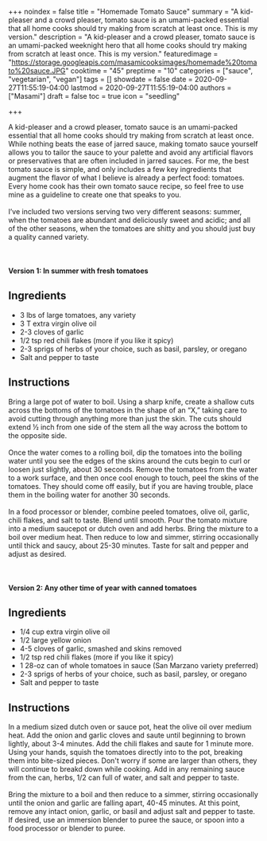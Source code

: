 +++
noindex = false
title = "Homemade Tomato Sauce"
summary = "A kid-pleaser and a crowd pleaser, tomato sauce is an umami-packed essential that all home cooks should try making from scratch at least once. This is my version."
description = "A kid-pleaser and a crowd pleaser, tomato sauce is an umami-packed weeknight hero that all home cooks should try making from scratch at least once. This is my version."
featuredimage = "https://storage.googleapis.com/masamicooksimages/homemade%20tomato%20sauce.JPG"
cooktime = "45"
preptime = "10"
categories = ["sauce", "vegetarian", "vegan"]
tags = []
showdate = false
date = 2020-09-27T11:55:19-04:00
lastmod = 2020-09-27T11:55:19-04:00
authors = ["Masami"]
draft = false
toc = true
icon = "seedling"

+++

A kid-pleaser and a crowd pleaser, tomato sauce is an umami-packed essential that all home cooks should try making from scratch at least once. While nothing beats the ease of jarred sauce, making tomato sauce yourself allows you to tailor the sauce to your palette and avoid any artificial flavors or preservatives that are often included in jarred sauces. For me, the best tomato sauce is simple, and only includes a few key ingredients that augment the flavor of what I believe is already a perfect food: tomatoes. Every home cook has their own tomato sauce recipe, so feel free to use mine as a guideline to create one that speaks to you.\
\
I’ve included two versions serving two very different seasons: summer, when the tomatoes are abundant and deliciously sweet and acidic; and all of the other seasons, when the tomatoes are shitty and you should just buy a quality canned variety.\
\
\
\
**Version 1: In summer with fresh tomatoes**
## Ingredients
- 3 lbs of large tomatoes, any variety
- 3 T extra virgin olive oil
- 2-3 cloves of garlic
- 1/2 tsp red chili flakes (more if you like it spicy)
- 2-3 sprigs of herbs of your choice, such as basil, parsley, or oregano
- Salt and pepper to taste 

## Instructions
Bring a large pot of water to boil. Using a sharp knife, create a shallow cuts across the bottoms of the tomatoes in the shape of an “X,” taking care to avoid cutting through anything more than just the skin. The cuts should extend ½ inch from one side of the stem all the way across the bottom to the opposite side.\
\
Once the water comes to a rolling boil, dip the tomatoes into the boiling water until you see the edges of the skins around the cuts begin to curl or loosen just slightly, about 30 seconds. Remove the tomatoes from the water to a work surface, and then once cool enough to touch, peel the skins of the tomatoes. They should come off easily, but if you are having trouble, place them in the boiling water for another 30 seconds.\
\
In a food processor or blender, combine peeled tomatoes, olive oil, garlic, chili flakes, and salt to taste. Blend until smooth. Pour the tomato mixture into a medium saucepot or dutch oven and add herbs. Bring the mixture to a boil over medium heat. Then reduce to low and simmer, stirring occasionally until thick and saucy, about 25-30 minutes. Taste for salt and pepper and adjust as desired.\
\
\
\
**Version 2: Any other time of year with canned tomatoes**
## Ingredients
- 1/4 cup extra virgin olive oil
- 1/2 large yellow onion
- 4-5 cloves of garlic, smashed and skins removed
- 1/2 tsp red chili flakes (more if you like it spicy)
- 1 28-oz can of whole tomatoes in sauce (San Marzano variety preferred)
- 2-3 sprigs of herbs of your choice, such as basil, parsley, or oregano
- Salt and pepper to taste

## Instructions
In a medium sized dutch oven or sauce pot, heat the olive oil over medium heat. Add the onion and garlic cloves and saute until beginning to brown lightly, about 3-4 minutes. Add the chili flakes and saute for 1 minute more. Using your hands, squish the tomatoes directly into to the pot, breaking them into bite-sized pieces. Don't worry if some are larger than others, they will continue to breakd down while cooking. Add in any remaining sauce from the can, herbs, 1/2 can full of water, and salt and pepper to taste.\
\
Bring the mixture to a boil and then reduce to a simmer, stirring occasionally until the onion and garlic are falling apart, 40-45 minutes. At this point, remove any intact onion, garlic, or basil and adjust salt and pepper to taste. If desired, use an immersion blender to puree the sauce, or spoon into a food processor or blender to puree.
